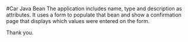 #Car Java Bean
The application includes name, type and description as attributes.
It uses a form to populate that bean and show a confirmation page that displays which values were entered on the form.

Thank you.
